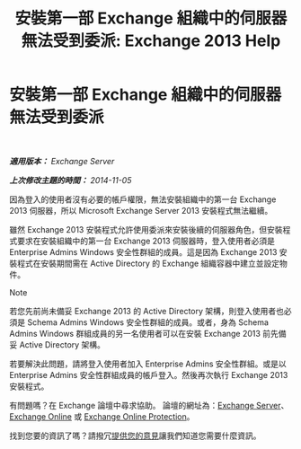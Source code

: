﻿---
title: '安裝第一部 Exchange 組織中的伺服器無法受到委派: Exchange 2013 Help'
TOCTitle: 安裝第一部 Exchange 組織中的伺服器無法受到委派
ms:assetid: 286b82ee-bddf-493c-b6ea-21aced6dbbad
ms:mtpsurl: https://technet.microsoft.com/zh-tw/library/ms.exch.setupreadiness.delegatedunifiedmessagingfirstinstall(v=EXCHG.150)
ms:contentKeyID: 50472745
ms.date: 05/21/2018
mtps_version: v=EXCHG.150
ms.translationtype: MT
---

# 安裝第一部 Exchange 組織中的伺服器無法受到委派

 

_**適用版本：** Exchange Server_

_**上次修改主題的時間：** 2014-11-05_

因為登入的使用者沒有必要的帳戶權限，無法安裝組織中的第一台 Exchange 2013 伺服器，所以 Microsoft Exchange Server 2013 安裝程式無法繼續。

雖然 Exchange 2013 安裝程式允許使用委派來安裝後續的伺服器角色，但安裝程式要求在安裝組織中的第一台 Exchange 2013 伺服器時，登入使用者必須是 Enterprise Admins Windows 安全性群組的成員。這是因為 Exchange 2013 安裝程式在安裝期間需在 Active Directory 的 Exchange 組織容器中建立並設定物件。


> [!NOTE]  
> 若您先前尚未備妥 Exchange 2013 的 Active Directory 架構，則登入使用者也必須是 Schema Admins Windows 安全性群組的成員。或者，身為 Schema Admins Windows 群組成員的另一名使用者可以在安裝 Exchange 2013 前先備妥 Active Directory 架構。




若要解決此問題，請將登入使用者加入 Enterprise Admins 安全性群組。或是以 Enterprise Admins 安全性群組成員的帳戶登入。然後再次執行 Exchange 2013 安裝程式。

有問題嗎？在 Exchange 論壇中尋求協助。 論壇的網址為：[Exchange Server](https://go.microsoft.com/fwlink/p/?linkid=60612)、 [Exchange Online](https://go.microsoft.com/fwlink/p/?linkid=267542) 或 [Exchange Online Protection](https://go.microsoft.com/fwlink/p/?linkid=285351)。

找到您要的資訊了嗎？請撥冗[提供您的意見](mailto:exsetuphelpfeedback@microsoft.com?subject=exchange%202013%20setup%20help%20feedbac)讓我們知道您需要什麼資訊。

